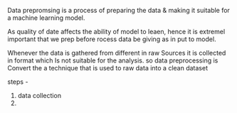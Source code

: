  Data prepromsing is a process of preparing the data & making it suitable for a machine learning model.

As quality of date affects the ability of model to leaen, hence it is extremel important that we prep before rocess data be giving as in put to model.

Whenever the data is gathered from different in raw Sources it is collected in format which Is not suitable for the analysis. so data preprocessing is Convert the a technique that is used to raw data into a clean dataset

steps -
1) data collection
2)  